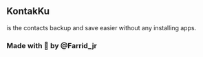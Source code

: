 ## KontakKu

is the contacts backup and save easier without any installing apps.

### Made with 💛 by @Farrid_jr 